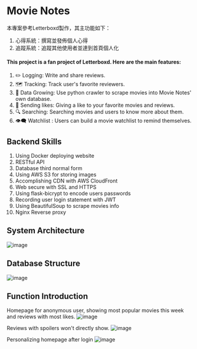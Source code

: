 # Movie Notes


本專案參考Letterboxd製作，其主功能如下：
1. 心得系統：撰寫並發佈個人心得
2. 追蹤系統：追蹤其他使用者並達到首頁個人化

#### This project is a fan project of Letterboxd. Here are the main features:
1. ✏️ Logging: Write and share reviews.
2. 🗺️ Tracking: Track user's favorite reviewers.
3. 💾 Data Growing: Use python crawler to scrape movies into Movie Notes' own database.
4. 💛 Sending likes: Giving a like to your favorite movies and reviews.
5. 🔍 Searching: Searching movies and users to know more about them.
6. 👁️‍🗨️ Watchlist : Users can build a movie watchlist to remind themselves.


## Backend Skills
1. Using Docker deploying website
2. RESTful API 
3. Database third normal form
4. Using AWS S3 for storing images
5. Accomplishing CDN with AWS CloudFront
5. Web secure with SSL and HTTPS
6. Using flask-bicrypt to encode users passwords
7. Recording user login statement with JWT
8. Using BeautifulSoup to scrape movies info
9. Nginx Reverse proxy


## System Architecture
![image](https://user-images.githubusercontent.com/92343813/173247964-cb09d217-73de-4ede-a08d-e80544ace1f0.png)


## Database Structure
![image](https://user-images.githubusercontent.com/92343813/173248158-65be0dd1-e21b-4f04-a944-88cbfe4b38c4.png)

## Function Introduction
Homepage for anonymous user, showing most popular movies this week and reviews with most likes.
![image](https://user-images.githubusercontent.com/92343813/173248683-5be4c5dc-c92f-48f0-ae03-58a336346c2e.png)

Reviews with spoilers won't directly show. 
![image](https://user-images.githubusercontent.com/92343813/173249039-b0b45371-91fb-41f3-8225-2af41d33b9ed.png)

Personalizing homepage after login
![image](https://user-images.githubusercontent.com/92343813/173249109-b384f01f-83b1-4950-a909-65c36aa93a32.png)


